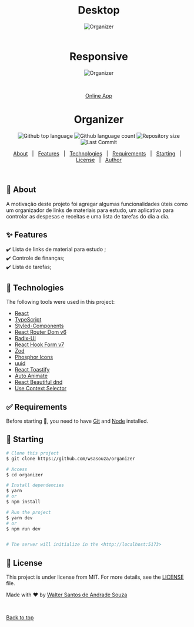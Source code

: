 <div align="center" id="top"> 
  <h1>Desktop</h1>
  <img src="./src/assets/demo-desktop.gif" alt="Organizer" />
  <br>
  <br>
  <h1>Responsive</h1>
  <img src="./src/assets/demo-mobile.gif" alt="Organizer" />

&#xa0;

<a href="https://organizer-wsasouza.netlify.app/">Online App</a>

</div>

<h1 align="center">Organizer </h1>

<p align="center">
  <img alt="Github top language" src="https://img.shields.io/github/languages/top/wsasouza/organizer?color=F7A407">

  <img alt="Github language count" src="https://img.shields.io/github/languages/count/wsasouza/organizer?color=F7A407">

  <img alt="Repository size" src="https://img.shields.io/github/repo-size/wsasouza/organizer?color=F7A407">

  <img alt="Last Commit" src="https://img.shields.io/github/last-commit/wsasouza/organizer?color=F7A407">

</p>

<p align="center">
  <a href="#dart-about">About</a> &#xa0; | &#xa0; 
  <a href="#sparkles-features">Features</a> &#xa0; | &#xa0;
  <a href="#rocket-technologies">Technologies</a> &#xa0; | &#xa0;
  <a href="#white_check_mark-requirements">Requirements</a> &#xa0; | &#xa0;
  <a href="#checkered_flag-starting">Starting</a> &#xa0; | &#xa0;
  <a href="#memo-license">License</a> &#xa0; | &#xa0;
  <a href="https://github.com/wsasouza" target="_blank">Author</a>
</p>

<br>

## :dart: About

A motivação deste projeto foi agregar algumas funcionalidades úteis como um organizador de links de materiais para estudo, um aplicativo para controlar as despesas e receitas e uma lista de tarefas do dia a dia.

## :sparkles: Features

:heavy_check_mark: Lista de links de material para estudo ;\
:heavy_check_mark: Controle de finanças;\
:heavy_check_mark: Lista de tarefas;

## :rocket: Technologies

The following tools were used in this project:

- [React](https://pt-br.reactjs.org/)
- [TypeScript](https://www.typescriptlang.org/)
- [Styled-Components](https://styled-components.com/)
- [React Router Dom v6](https://reactrouter.com/en/v6.3.0/api)
- [Radix-UI](https://www.radix-ui.com/docs/primitives/components/radio-group)
- [React Hook Form v7](https://react-hook-form.com/)
- [Zod](https://zod.dev/)
- [Phosphor Icons](https://phosphoricons.com/)
- [uuid](https://www.npmjs.com/package/uuid)
- [React Toastify](https://www.npmjs.com/package/react-toastify)
- [Auto Animate](https://auto-animate.formkit.com/)
- [React Beautiful dnd](https://github.com/atlassian/react-beautiful-dnd)
- [Use Context Selector](https://www.npmjs.com/package/use-context-selector)

## :white_check_mark: Requirements

Before starting :checkered_flag:, you need to have [Git](https://git-scm.com) and [Node](https://nodejs.org/en/) installed.

## :checkered_flag: Starting

```bash
# Clone this project
$ git clone https://github.com/wsasouza/organizer

# Access
$ cd organizer

# Install dependencies
$ yarn
# or
$ npm install

# Run the project
$ yarn dev
# or
$ npm run dev


# The server will initialize in the <http://localhost:5173>
```

## :memo: License

This project is under license from MIT. For more details, see the [LICENSE](LICENSE.md) file.

Made with :heart: by <a href="https://github.com/wsasouza" target="_blank">Walter Santos de Andrade Souza</a>

&#xa0;

<a href="#top">Back to top</a>
